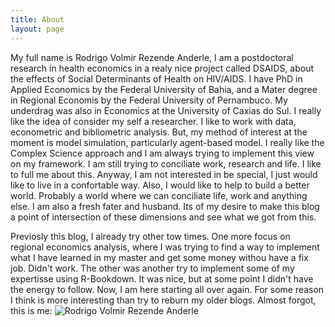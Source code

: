 ```yaml
---
title: About
layout: page
---
```


My full name is Rodrigo Volmir Rezende Anderle, I am a postdoctoral research in health economics in a realy nice project called DSAIDS, about the effects of Social Determinants of Health on HIV/AIDS. I have PhD in Applied Economics by the Federal University of Bahia, and a Mater degree in Regional Economis by the Federal University of Pernambuco. My underdrag was also in Economics at the University of Caxias do Sul.
I really like the idea of consider my self a researcher. I like to work with data, econometric and bibliometric analysis. But, my method of interest at the moment is model simulation, particularly agent-based model. I really like the Complex Science approach and I am always trying to implement this view on my framework. 
I am still trying to conciliate work, research and life. I like to full me about this. Anyway, I am not interested in be special, I just would like to live in a confortable way. Also, I would like to help to build a better world. Probably a world where we can conciliate life, work and anything else.
I am also a fresh fater and husband. Its of my desire to make this blog a point of intersection of these dimensions and see what we got from this. 

Previosly this blog, I already try other tow times. One more focus on regional economics analysis, where I was trying to find a way to implement what I have learned in my master and get some money withou have a fix job. Didn't work. The other was another try to implement some of my expertisse using R-Bookdown. It was nice, but at some point I didn't have the energy to follow. Now, I am here starting all over again. For some reason I think is more interesting than try to reburn my older blogs. 
Almost forgot, this is me:
![Rodrigo Volmir Rezende Anderle](https://scholar.googleusercontent.com/citations?view_op=view_photo&user=RcyFevMAAAAJ&citpid=1)
